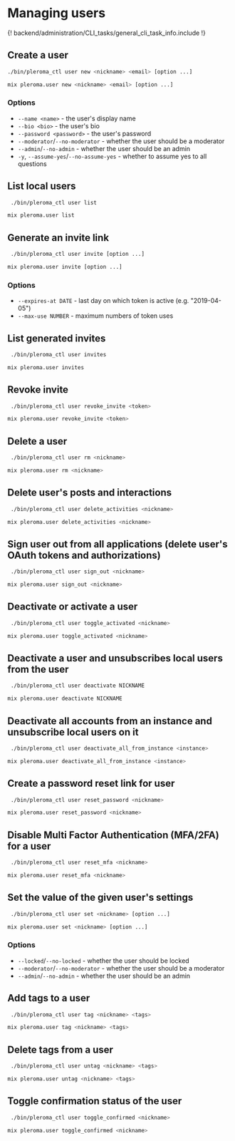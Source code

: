 # Managing users

{! backend/administration/CLI_tasks/general_cli_task_info.include !}

## Create a user

```sh tab="OTP"
./bin/pleroma_ctl user new <nickname> <email> [option ...]
```

```sh tab="From Source"
mix pleroma.user new <nickname> <email> [option ...]
```


### Options
- `--name <name>` - the user's display name
- `--bio <bio>` - the user's bio
- `--password <password>` - the user's password
- `--moderator`/`--no-moderator` - whether the user should be a moderator
- `--admin`/`--no-admin` - whether the user should be an admin
- `-y`, `--assume-yes`/`--no-assume-yes` - whether to assume yes to all questions

## List local users
```sh tab="OTP"
 ./bin/pleroma_ctl user list
```

```sh tab="From Source"
mix pleroma.user list
```


## Generate an invite link
```sh tab="OTP"
 ./bin/pleroma_ctl user invite [option ...]
```

```sh tab="From Source"
mix pleroma.user invite [option ...]
```


### Options
- `--expires-at DATE` - last day on which token is active (e.g. "2019-04-05")
- `--max-use NUMBER` - maximum numbers of token uses

## List generated invites
```sh tab="OTP"
 ./bin/pleroma_ctl user invites
```

```sh tab="From Source"
mix pleroma.user invites
```


## Revoke invite
```sh tab="OTP"
 ./bin/pleroma_ctl user revoke_invite <token>
```

```sh tab="From Source"
mix pleroma.user revoke_invite <token>
```


## Delete a user
```sh tab="OTP"
 ./bin/pleroma_ctl user rm <nickname>
```

```sh tab="From Source"
mix pleroma.user rm <nickname>
```


## Delete user's posts and interactions
```sh tab="OTP"
 ./bin/pleroma_ctl user delete_activities <nickname>
```

```sh tab="From Source"
mix pleroma.user delete_activities <nickname>
```


## Sign user out from all applications (delete user's OAuth tokens and authorizations)
```sh tab="OTP"
 ./bin/pleroma_ctl user sign_out <nickname>
```

```sh tab="From Source"
mix pleroma.user sign_out <nickname>
```


## Deactivate or activate a user
```sh tab="OTP"
 ./bin/pleroma_ctl user toggle_activated <nickname>
```

```sh tab="From Source"
mix pleroma.user toggle_activated <nickname>
```


## Deactivate a user and unsubscribes local users from the user
```sh tab="OTP"
 ./bin/pleroma_ctl user deactivate NICKNAME
```

```sh tab="From Source"
mix pleroma.user deactivate NICKNAME
```


## Deactivate all accounts from an instance and unsubscribe local users on it
```sh tab="OTP"
 ./bin/pleroma_ctl user deactivate_all_from_instance <instance>
```

```sh tab="From Source"
mix pleroma.user deactivate_all_from_instance <instance>
```


## Create a password reset link for user
```sh tab="OTP"
 ./bin/pleroma_ctl user reset_password <nickname>
```

```sh tab="From Source"
mix pleroma.user reset_password <nickname>
```


## Disable Multi Factor Authentication (MFA/2FA) for a user
```sh tab="OTP"
 ./bin/pleroma_ctl user reset_mfa <nickname>
```

```sh tab="From Source"
mix pleroma.user reset_mfa <nickname>
```


## Set the value of the given user's settings
```sh tab="OTP"
 ./bin/pleroma_ctl user set <nickname> [option ...]
```

```sh tab="From Source"
mix pleroma.user set <nickname> [option ...]
```

### Options
- `--locked`/`--no-locked` - whether the user should be locked
- `--moderator`/`--no-moderator` - whether the user should be a moderator
- `--admin`/`--no-admin` - whether the user should be an admin

## Add tags to a user
```sh tab="OTP"
 ./bin/pleroma_ctl user tag <nickname> <tags>
```

```sh tab="From Source"
mix pleroma.user tag <nickname> <tags>
```


## Delete tags from a user
```sh tab="OTP"
 ./bin/pleroma_ctl user untag <nickname> <tags>
```

```sh tab="From Source"
mix pleroma.user untag <nickname> <tags>
```


## Toggle confirmation status of the user
```sh tab="OTP"
 ./bin/pleroma_ctl user toggle_confirmed <nickname>
```

```sh tab="From Source"
mix pleroma.user toggle_confirmed <nickname>
```
